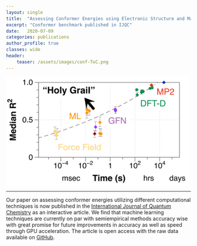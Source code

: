 ```yaml
---
layout: single
title:  "Assessing Conformer Energies using Electronic Structure and Machine Learning Methods"
excerpt: "Conformer benchmark published in IJQC"
date:   2020-07-09
categories: publications
author_profile: true
classes: wide
header:
    teaser: /assets/images/conf-ToC.png
---
```


<div style="font-size:0;">
    <img src="/assets/images/conf-ToC.png" width="500">
</div>

------

Our paper on assessing conformer energies utilizing different computational techniques is now published in the [International Journal of Quantum Chemistry](https://doi.org/10.1002/qua.26381) as an interactive article. We find that machine learning techniques are currently on par with semiempirical methods accuracy wise with great promise for future improvements in accuracy as well as speed through GPU acceleration. The article is open access with the raw data available on [GitHub](https://github.com/ghutchis/conformer-benchmark). 
